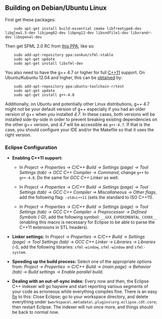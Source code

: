 Building on Debian/Ubuntu Linux
--------------------------------
First get these packages:

        sudo apt-get install build-essential cmake libfreetype6-dev libglew1.5-dev libjpeg62-dev libpng12-dev libsndfile1-dev libxrandr-dev libopenal-dev

Then get SFML 2.0 RC from [this PPA](https://launchpad.net/~sonkun/+archive/sfml-stable), like so:

        sudo add-apt-repository ppa:sonkun/sfml-stable
        sudo apt-get update
        sudo apt-get install libsfml-dev

You also need to have the g++ 4.7 or higher for full [C++11](http://en.wikipedia.org/wiki/C++11) support. On Ubuntu/Kubuntu 12.04 and higher, this can be [obtained](http://askubuntu.com/questions/61254/how-to-update-gcc-to-the-latest-versionin-this-case-4-7-in-ubuntu-10-04) by:

        sudo add-apt-repository ppa:ubuntu-toolchain-r/test
        sudo apt-get update
        sudo apt-get install g++-4.8

Additionally, on Ubuntu and potentially other Linux distributions, g++ 4.7 might not be your default version of g++ especially if you had an older version of g++ when you installed *4.7*. In these cases, both versions will be installed side-by-side in order to prevent breaking existing dependencies on the other g++ version, and *4.7* will be accessible as `g++-4.7`. If that is the case, you should configure your IDE and/or the Makefile so that it uses the right version.

### Eclipse Configuration

- **Enabling C++11 support:**

	- In *Project -> Properties -> C/C++ Build -> Settings (page) -> Tool Settings (tab) -> GCC C++ Compiler -> Command*, change `g++` to `g++-4.8`. Do the same for *GCC C++ Linker* as well.

	- In *Project -> Properties -> C/C++ Build -> Settings (page) -> Tool Settings (tab) -> GCC C++ Compiler -> Miscallaneous -> Other flags*, add the following flag: `-std=c++11` (sets the standard to ISO C++11).

	- In *Project -> Properties -> C/C++ Build -> Settings (page) -> Tool Settings (tab) -> GCC C++ Compiler -> Preprocessor -> Defined Symbols (-D)*, add the following symbol: `__GXX_EXPERIMENTAL_CXX0X__` (enabling this macro is necessary for Eclipse to be able to parse the C++11 extensions in STL headers).

- **Linker settings:** In *Project -> Properties -> C/C++ Build -> Settings (page) -> Tool Settings (tab) -> GCC C++ Linker -> Libraries -> Libraries (-l)*, add the following libraries: `sfml-window`, `sfml-window` and `sfml-system`.

- **Speeding up the build process:** Select one of the appropriate options from: *Project -> Properties -> C/C++ Build -> (main page) -> Behavior (tab) -> Build settings -> Enable parallel build*.

- **Dealing with an out-of-sync index:** Every now and then, the Eclipse C++ indexer will go haywire and start reporting various segments of your code as erroneous while everything compiles fine. There is an easy [fix](http://stackoverflow.com/a/3040761) to this: Close Eclipse; go to your workspace directory, and delete everything under `$workspace\.metadata\.plugins\org.eclipse.cdt.core`; then restart Eclipse. The indexer will run once more, and things should be back to normal now.
